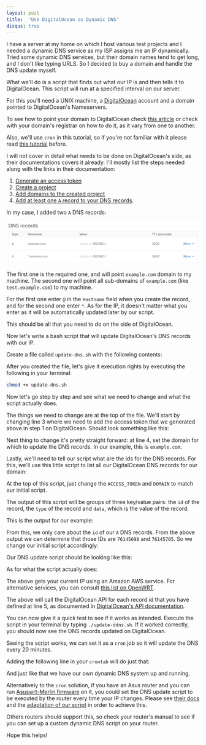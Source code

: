 ```yaml
---
layout: post
title:  "Use DigitalOcean as Dynamic DNS"
disqus: true
---
```


I have a server at my home on which I host various test projects and I needed a dynamic DNS service as my ISP assigns me an IP dynamically. Tried some dynamic DNS services, but their domain names tend to get long, and I don't like typing URLS. So I decided to buy a domain and handle the DNS update myself.

What we'll do is a script that finds out what our IP is and then tells it to DigitalOcean. This script will run at a specified interval on our server.

For this you'll need a UNIX machine, a [DigitalOcean](https://www.digitalocean.com/) account and a domain pointed to DigitalOcean's Nameservers.

To see how to point your domain to DigitalOcean check [this article](https://www.digitalocean.com/community/tutorials/how-to-point-to-digitalocean-nameservers-from-common-domain-registrars) or check with your domain's registrar on how to do it, as it vary from one to another.

Also, we'll use `cron` in this tutorial, so if you're not familiar with it please read [this tutorial](https://www.digitalocean.com/community/tutorials/how-to-use-cron-to-automate-tasks-on-a-vps) before.

I will not cover in detail what needs to be done on DigitalOcean's side, as their documentations covers it already. I'll mostly list the steps needed along with the links in their documentation:

1. [Generate an access token](https://www.digitalocean.com/docs/api/create-personal-access-token/)
2. [Create a project](https://www.digitalocean.com/docs/projects/how-to/create/)
3. [Add domains to the created project](https://www.digitalocean.com/docs/networking/dns/how-to/add-domains/)
4. [Add at least one `A` record to your DNS records](https://www.digitalocean.com/docs/networking/dns/how-to/manage-records/#a-records).

In my case, I added two `A` DNS records:

![Example records](/assets/images/do-dns/records.jpg)

The first one is the required one, and will point `example.com` domain to my machine. The second one will point all sub-domains of `example.com` (like `test.example.com`) to my machine.

For the first one enter `@` in the `Hostname` field when you create the record, and for the second one enter `*`. As for the IP, it doesn't matter what you enter as it will be automatically updated later by our script.

This should be all that you need to do on the side of DigitalOcean.

Now let's write a bash script that will update DigitalOcean's DNS records with our IP.

Create a file called `update-dns.sh` with the following contents:

<gist id="gist-aa01a6093a52b3fc7f6e91852beb9b69" data-file="update-ddns.sh"></gist>

After you created the file, let's give it execution rights by executing the following in your terminal:

```bash
chmod +x update-dns.sh
```

Now let's go step by step and see what we need to change and what the script actually does.

The things we need to change are at the top of the file. We'll start by changing line 3 where we need to add the access token that we generated above in step 1 on DigitalOcean. Should look something like this:

<gist
	id="gist-aa01a6093a52b3fc7f6e91852beb9b69"
	data-file="update-ddns-filled.sh"
	data-line="3"
	data-showFooter="false">
</gist>

Next thing to change it's pretty straight forward: at line 4, set the domain for which to update the DNS records. In our example, this is `example.com`.

<gist
	id="gist-aa01a6093a52b3fc7f6e91852beb9b69"
	data-file="update-ddns-filled.sh"
	data-line="4"
	data-showFooter="false">
</gist>

Lastly, we'll need to tell our script what are the ids for the DNS records. For this, we'll use this little script to list all our DigitalOcean DNS records for our domain:

<gist id="gist-aa01a6093a52b3fc7f6e91852beb9b69" data-file="get_dns.sh"></gist>

At the top of this script, just change the `ACCESS_TOKEN` and `DOMAIN` to match our initial script.

The output of this script will be groups of three key/value pairs: the `id` of the record, the `type` of the record and `data`, which is the value of the record.

This is the output for our example:

<gist id="gist-aa01a6093a52b3fc7f6e91852beb9b69" data-file="get_dns_output.txt"></gist>

From this, we only care about the `id` of our `A` DNS records. From the above output we can determine that those IDs are `76145698` and `76145705`. So we change our initial script accordingly:

<gist
	id="gist-aa01a6093a52b3fc7f6e91852beb9b69"
	data-file="update-ddns-filled.sh"
	data-line="5"
	data-showFooter="false">
</gist>

Our DNS update script should be looking like this:

<gist
	id="gist-aa01a6093a52b3fc7f6e91852beb9b69"
	data-file="update-ddns-filled.sh">
</gist>

As for what the script actually does:

<gist
	id="gist-aa01a6093a52b3fc7f6e91852beb9b69"
	data-file="update-ddns-filled.sh"
	data-line="7"
	data-showFooter="false">
</gist>

The above gets your current IP using an Amazon AWS service. For alternative services, you can consult [this list on OpenWRT](https://openwrt.org/docs/guide-user/services/ddns/client#detecting_public_ip).

<gist
	id="gist-aa01a6093a52b3fc7f6e91852beb9b69"
	data-file="update-ddns-filled.sh"
	data-line="9-18"
	data-showFooter="false">
</gist>

The above will call the DigitalOcean API for each record id that you have defined at line 5, as documented in [DigitalOcean's API documentation](https://developers.digitalocean.com/documentation/v2/#update-a-domain-record).

You can now give it a quick test to see if it works as intended. Execute the script in your terminal by typing `./update-ddns.sh`. If it worked correctly, you should now see the DNS records updated on DigitalOcean.

Seeing the script works, we can set it as a `cron` job so it will update the DNS every 20 minutes.

Adding the following line in your `crontab` will do just that:

<gist
	id="gist-aa01a6093a52b3fc7f6e91852beb9b69"
	data-file="cron"
	data-line="1"
	data-showFooter="false">
</gist>

And just like that we have our own dynamic DNS system up and running.

Alternatively to the `cron` solution, if you have an Asus router and you can run [Asuswrt-Merlin firmware](https://www.asuswrt-merlin.net/) on it, you could set the DNS update script to be executed by the router every time your IP changes. Please see [their docs](https://github.com/RMerl/asuswrt-merlin/wiki/Custom-DDNS) and the [adaptation of our script](https://github.com/RMerl/asuswrt-merlin/wiki/DDNS-Sample-Scripts#digitalocean) in order to achieve this.

Others routers should support this, so check your router's manual to see if you can set up a custom dynamic DNS script on your router.

Hope this helps!
